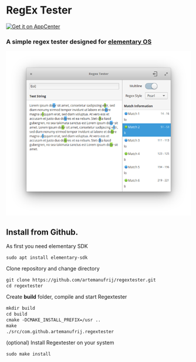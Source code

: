 # RegEx Tester

[![Get it on AppCenter](https://appcenter.elementary.io/badge.svg)](https://appcenter.elementary.io/com.github.artemanufrij.regextester)

### A simple regex tester designed for [elementary OS](https://elementary.io)

![screenshot](Screenshot.png)


## Install from Github.

As first you need elementary SDK
```
sudo apt install elementary-sdk
```

Clone repository and change directory
```
git clone https://github.com/artemanufrij/regextester.git
cd regextester
```

Create **build** folder, compile and start Regextester
```
mkdir build
cd build
cmake -DCMAKE_INSTALL_PREFIX=/usr ..
make
./src/com.github.artemanufrij.regextester
```

(optional) Install Regextester on your system
```
sudo make install
```

